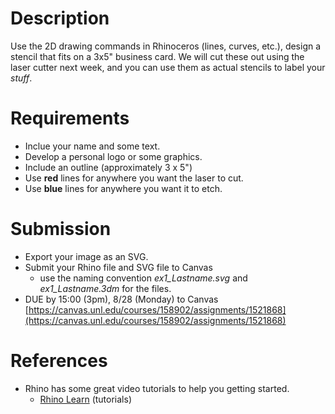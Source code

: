 # Description

Use the 2D drawing commands in Rhinoceros (lines, curves, etc.), design a stencil that fits on a 3x5" business card. We will cut these out using the laser cutter next week, and you can use them as actual stencils to label your _stuff_.

# Requirements
- Inclue your name and some text. 
- Develop a personal logo or some graphics. 
- Include an outline (approximately 3 x 5")
- Use **red** lines for anywhere you want the laser to cut. 
- Use **blue** lines for anywhere you want it to etch.

# Submission

- Export your image as an SVG. 
- Submit your Rhino file and SVG file to Canvas
  - use the naming convention _ex1_Lastname.svg_ and _ex1_Lastname.3dm_ for the files.
- DUE by 15:00 (3pm), 8/28 (Monday) to Canvas [https://canvas.unl.edu/courses/158902/assignments/1521868](https://canvas.unl.edu/courses/158902/assignments/1521868)

# References
- Rhino has some great video tutorials to help you getting started. 
  - [Rhino Learn](https://www.rhino3d.com/learn/?keyword=kind:%20rhino_win) (tutorials)
